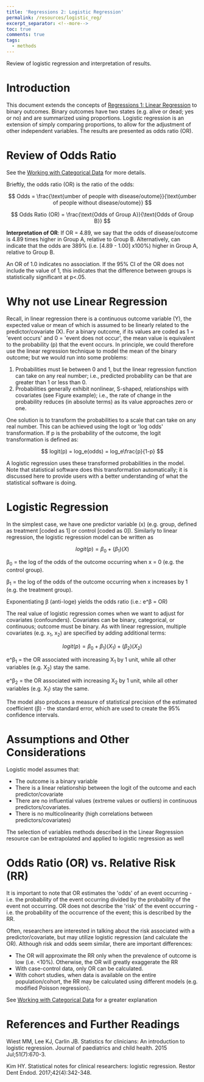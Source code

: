 ```yaml
---
title: 'Regressions 2: Logistic Regression'
permalink: /resources/logistic_reg/
excerpt_separator: <!--more-->
toc: true
comments: true
tags:
  - methods
---
```


Review of logistic regression and interpretation of results.

<!--more-->

# Introduction 
This document extends the concepts of [Regressions 1: Linear Regression](/resources/linear_reg/) to binary outcomes. Binary outcomes have two states (e.g. alive or dead; yes or no) and are summarized using proportions. Logistic regression is an extension of simply comparing proportions, to allow for the adjustment of other independent variables. The results are presented as odds ratio (OR).



# Review of Odds Ratio
See the [Working with Categorical Data](/resources/rd_rr_od/) for more details.

Brieftly, the odds ratio (OR) is the ratio of the odds: 

$$ Odds = \frac{\text{umber of people with disease/outome}}{\text{umber of people without disease/outome}} $$

$$ Odds Ratio (OR) = \frac{\text{Odds of Group A}}{\text{Odds of Group B}} $$

**Interpretation of OR**: If OR = 4.89, we say that the odds of disease/outcome is 4.89 times higher in Group  A, relative to Group B. Alternatively, can indicate that the odds are 389% (i.e. [4.89 - 1.00] x100%)  higher in Group  A, relative to Group B.

An OR of 1.0 indicates no association. If the 95% CI of the OR does not include the value of 1, this indicates that the difference between groups is statistically significant at p<.05.


# Why not use Linear Regression
Recall, in linear regression there is a continuous outcome variable (Y), the expected value or mean of which is assumed to be linearly related to the predictor/covariate (X). For a binary outcome, if its values are coded as 1 = 'event occurs' and 0 = 'event does not occur', the mean value is equivalent to the probability (p) that the event occurs. In principle, we could therefore use the linear regression technique to model the mean of the binary outcome; but we would run into some problems:
1.	Probabilities must lie between 0 and 1, but the linear regression function can take on any real number; i.e., predicted probability can be that are greater than 1 or less than 0.
2.	Probabilities generally exhibit nonlinear, S-shaped, relationships with covariates (see Figure example); i.e., the rate of change in the probability reduces (in absolute terms) as its value approaches zero or one. 

One solution is to transform the probabilities to a scale that can take on any real number. This can be achieved using the logit or 'log odds' transformation. If p is the probability of the outcome, the logit transformation is defined as:

$$ logit(p) = log_e(odds) = log_e\frac{p}{1-p} $$

A logistic regression uses these transformed probabilities in the model. Note that statistical software does this transformation automatically; it is discussed here to provide users with a better understanding of what the statistical software is doing.



# Logistic Regression
In the simplest case, we have one predictor variable (x) (e.g. group, defined as treatment [coded as 1] or control [coded as 0]). Similarly to linear regression, the logistic regression model can be written as 

$$ logit(p) = β_0 + (β_1)(X) $$

β<sub>0</sub> = the log of the odds of the outcome occurring when x = 0 (e.g. the control group).

β<sub>1</sub> = the log of the odds of the outcome occurring when x increases by 1 (e.g. the treatment group).

Exponentiating β (anti-loge) yields the odds ratio  (i.e.: e^β = OR) 


The real value of logistic regression comes when we want to adjust for covariates (confounders). Covariates can be binary, categorical, or continuous; outcome must be binary. As with linear regression, multiple covariates (e.g. x<sub>1</sub>, x<sub>2</sub>) are specified by adding additional terms:     

$$ logit(p) = β_0 + β_1)(X_1)+ (β_2)(X_2)$$

e^β<sub>1</sub> = the OR associated with increasing X<sub>1</sub> by 1 unit, while all other variables (e.g. X<sub>2</sub>) stay the same.

e^β<sub>2</sub> = the OR associated with increasing X<sub>2</sub> by 1 unit, while all other variables (e.g. X<sub>1</sub>) stay the same.

The model also produces a measure of statistical precision of the estimated coefficient (β) - the standard error, which are used to create the 95% confidence intervals.


# Assumptions and Other Considerations
Logistic model assumes that:
- The outcome is a binary variable
- There is a linear relationship between the logit of the outcome and each predictor/covariate
- There are no influential values (extreme values or outliers) in continuous predictors/covariates. 
- There is no multicolinearity (high correlations between predictors/covariates)

The selection of variables methods described in the Linear Regression resource can be extrapolated and applied to logistic regression as well


# Odds Ratio (OR) vs. Relative Risk (RR)
It is important to note that OR estimates the 'odds' of an event occurring - i.e. the probability of the event occurring divided by the probability of the event not occurring. OR does not describe the 'risk' of the event occurring - i.e. the  probability of the occurrence of the event; this is described by the RR.

Often, researchers are interested in talking about the risk associated with a predictor/covariate, but may utilize logistic regression (and calculate the OR). Although risk and odds seem similar, there are important differences:
- The OR will approximate the RR only when the prevalence of outcome is low (i.e. <10%). Otherwise, the OR will greatly exaggerate the RR
- With case-control data, only OR can be calculated.
- With cohort studies, when data is available on the entire population/cohort, the RR may be calculated using different models (e.g. modified Poisson regression).

See [Working with Categorical Data](/resources/rd_rr_od/) for a greater explanation


# References and Further Readings

Wiest MM, Lee KJ, Carlin JB. Statistics for clinicians: An introduction to logistic regression. Journal of paediatrics and child health. 2015 Jul;51(7):670-3.

Kim HY. Statistical notes for clinical researchers: logistic regression. Restor Dent Endod. 2017;42(4):342-348.



